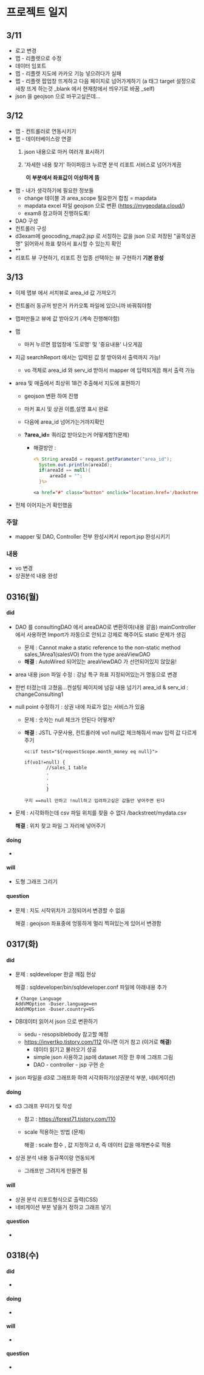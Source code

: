 # 프로젝트 일지

## 3/11

- 로고 변경
- 맵 - 리플렛으로 수정
- 데이터 임포트
- 맵 - 리플렛 지도에 카카오 기능 넣으려다가 실패
- 맵 - 리플렛 팝업창 뜨게하고 다음 페이지로 넘어가게하기 (a 태그 target 설정으로 새창 뜨게 하는것 _blank 에서 현재창에서 띄우기로 바꿈 _self)
- json 을 geojson 으로 바꾸고싶은데...



## 3/12

- 맵 - 컨트롤러로 연동시키기
- 맵 - 데이터베이스랑 연결 
  1. json 내용으로 마커 여러개 표시하기
  
  2. '자세한 내용 찾기' 하이퍼링크 누르면 분석 리포트 서비스로 넘어가게끔
  
     ​		**이 부분에서 좌표값이 이상하게 뜸** 
- 맵 - 내가 생각하기에 필요한 정보들
  - change 테이블 과 area_scope 필요한거 합침 = mapdata
  - mapdata excel 파일 geojson 으로 변환 (https://mygeodata.cloud/)
  - exam8 참고하여 진행하도록!
- DAO 구성
- 컨트롤러 구성
- d3exam에 geocoding_map2.jsp 로 서칭하는 값을 json 으로 저장된 "골목상권 명" 읽어와서 좌표 찾아서 표시할 수 있는지 확인
- **
- 리포트 뷰 구현하기, 리포트 전 업종 선택하는 뷰 구현하기 **기본 완성**



## 3/13

- 이제 맵뷰 에서 서치뷰로 area_id 값 가져오기

- 컨트롤러 동규꺼 받은거 카카오톡 파일에 있으니까 바꿔줘야함

- 맵퍼만들고 뷰에 값 받아오기 (계속 진행해야함)

- 맵

  - 마커 누르면 팝업창에 '도로명' 및 '중요내용' 나오게끔

- 지금 searchReport 에서는 입력된 값 잘 받아와서 출력까지 가능!

  - vo 객체로 area_id 와 serv_id 받아서 mapper 에 입력되게끔 해서 출력 가능

- area 및 매출에서 최상위 18건 추출해서 지도에 표현하기

  - geojson 변환 하여 진행

  - 마커 표시 및  상권 이름,설명 표시 완료

  - 다음에 area_id 넘어가는거까지확인

  - **?area_id=** 쿼리값 받아오는거 어떻게함?(문제)

    - 해결방안 : 

      ```jsp
      <% String areaId = request.getParameter("area_id");
      	System.out.println(areaId);
      	if(areaId == null){
      		areaId = "";
      	}%>
      
      <a href="#" class="button" onclick="location.href='/backstreet/report?area_id=<%=areaId %>&serv_id=CS100001'">한식음식점</a>
      ```

      

- 전체 이어지는거 확인했음



### 주말

- mapper 및 DAO, Controller 전부 완성시켜서 report.jsp 완성시키기



### 내용

- vo 변경
- 상권분석 내용 완성



## 0316(월)

#### did

- DAO 를 consultingDAO 에서 areaDAO로 변환하여(내용 같음) mainController 에서 사용하면 Import가 자동으로 안되고 강제로 해주어도 static 문제가 생김

  - 문제 : Cannot make a static reference to the non-static method sales_1Area1(salesVO) from the type areaViewDAO
  - **해결** : AutoWired 되어있는 areaViewDAO 가 선언되어있지 않았음!

- area 내용 json 파일 수정 : 강남 특구 좌표 지정되어있는거 명동으로 변경

- 한번 터졌는데 고쳤음...컨설팅 페이지에 넘길 내용 넘기기 area_id & serv_id : changeConsulting1

- null point 수정하기 : 상권 내에 자료가 없는 서비스가 있음

  - 문제 : 숫자는 null 체크가 안된다 어떻게?

  - **해결** : JSTL 구문사용, 컨트롤러에 vo1 null값 체크해줘서 mav 입력 값 다르게 주기

    ```
    <c:if test="${requestScope.month_money eq null}">
    ```

    ```
    if(vo1!=null) {
    		//sales_1 table
    		.
    		.
    		.
    		}
    		
    구지 ==null 안하고 !null하고 입려하고싶은 값들만 넣어주면 된다
    ```

- 문제 : 시각화하는데 csv 파일 위치를 찾을 수 없다 /backstreet/mydata.csv

  **해결** : 위치 찾고 파일 그 자리에 넣어주기

#### doing

- 

#### will

- 도형 그래프 그리기

#### question

- 문제 : 지도 시작위치가 고정되어서 변경할 수 없음

  해결 : geojson 좌표중에 엉뚱하게 멀리 찍혀있는게 있어서 변경함





## 0317(화)

#### did

- 문제 : sqldeveloper 한글 깨짐 현상

  해결 : sqldeveloper/bin/sqldeveloper.conf 파일에 아래내용 추가

  ```
  # Change Language
  AddVMOption -Duser.language=en
  AddVMOption -Duser.country=US
  ```

- DB데이터 읽어서 json 으로 변환하기

  - sedu - resopsiblebody 참고할 예정
  - https://invertko.tistory.com/112 아니면 이거 참고 (이거로 **해결**)
    - 데이터 읽기고 불러오기 성공
    - simple json 사용하고 jsp에 dataset 저장 한 후에 그래프 그림
    - DAO - controller - jsp 구현 순

- json 파일을 d3로 그래프화 하여 시각화하기(상권분석 부분, 네비게이션)

#### doing

- d3 그래프 꾸미기 및 작성

  - 참고 : https://forest71.tistory.com/110

  - scale 적용하는 방법 (문제)

    해결 : scale 함수 , 값 지정하고 d, 즉 데이터 값을 매개변수로 적용

- 상권 분석 내용 동규쪽이랑 연동되게

  - 그래프만 그려지게 만들면 됨

#### will

- 상권 분석 리포트형식으로 출력(CSS)
- 네비게이션 부분 넣을거 정하고 그래프 넣기

#### question

- 





## 0318(수)

#### did

- 

#### doing

- 

#### will

- 

#### question

- 